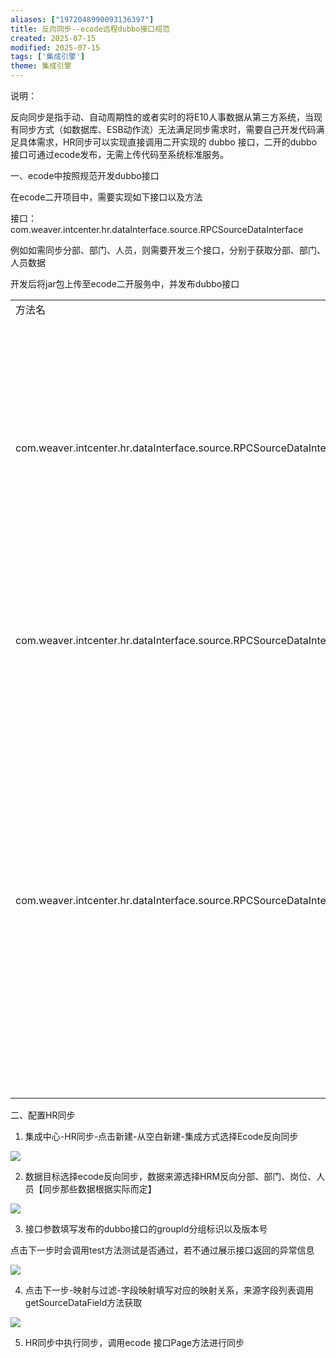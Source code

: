 ```yaml
---
aliases: ["1972048990093136397"]
title: 反向同步--ecode远程dubbo接口规范
created: 2025-07-15
modified: 2025-07-15
tags: ['集成引擎']
theme: 集成引擎
---
```


说明：

反向同步是指手动、自动周期性的或者实时的将E10人事数据从第三方系统，当现有同步方式（如数据库、ESB动作流）无法满足同步需求时，需要自己开发代码满足具体需求，HR同步可以实现直接调用二开实现的 dubbo 接口，二开的dubbo接口可通过ecode发布，无需上传代码至系统标准服务。

一、ecode中按照规范开发dubbo接口

在ecode二开项目中，需要实现如下接口以及方法

接口：com.weaver.intcenter.hr.dataInterface.source.RPCSourceDataInterface

例如如需同步分部、部门、人员，则需要开发三个接口，分别于获取分部、部门、人员数据

开发后将jar包上传至ecode二开服务中，并发布dubbo接口

|  |  |  |  |
| --- | --- | --- | --- |
| 方法名 | 入参 | 返回值 | 说明 |
| com.weaver.intcenter.hr.dataInterface.source.RPCSourceDataInterface#getSourceDataField |  | 接口返回字段列表 | 获取接口字段列表接口，用于设置字段映射，作用于【功能点1】截图 |
| com.weaver.intcenter.hr.dataInterface.source.RPCSourceDataInterface#page | 1. IPage> page 分页查询DTO  2. Map context 上下文信息 | com.weaver.intcenter.hr.dataInterface.pagination.IPage#setRecords写入实际数据返回值 | 分页获取数据 |
| com.weaver.intcenter.hr.dataInterface.source.RPCSourceDataInterface#test |  | 返回示例：  //return WeaResult.success(null);  //return WeaResult.fail("模拟失败场景",true); | 测试接口，可以编写测试逻辑用于验证和第三方系统网络是否正常等信息，返回错误信息作用于【功能点2】截图 |

二、配置HR同步

1. 集成中心-HR同步-点击新建-从空白新建-集成方式选择Ecode反向同步

![](5711756d0d0c761f1b309fe901d68acf.jpg)

2. 数据目标选择ecode反向同步，数据来源选择HRM反向分部、部门、岗位、人员【同步那些数据根据实际而定】

![](01ae7aa04cd816b496b40ae7448b92fc.jpg)

3. 接口参数填写发布的dubbo接口的groupId分组标识以及版本号

点击下一步时会调用test方法测试是否通过，若不通过展示接口返回的异常信息

![](521b05673e9e950ea374481fdc2fa34e.jpg)

4. 点击下一步-映射与过滤-字段映射填写对应的映射关系，来源字段列表调用getSourceDataField方法获取

![](ebb96181684955e54812043428da7f72.jpg)

5. HR同步中执行同步，调用ecode 接口Page方法进行同步